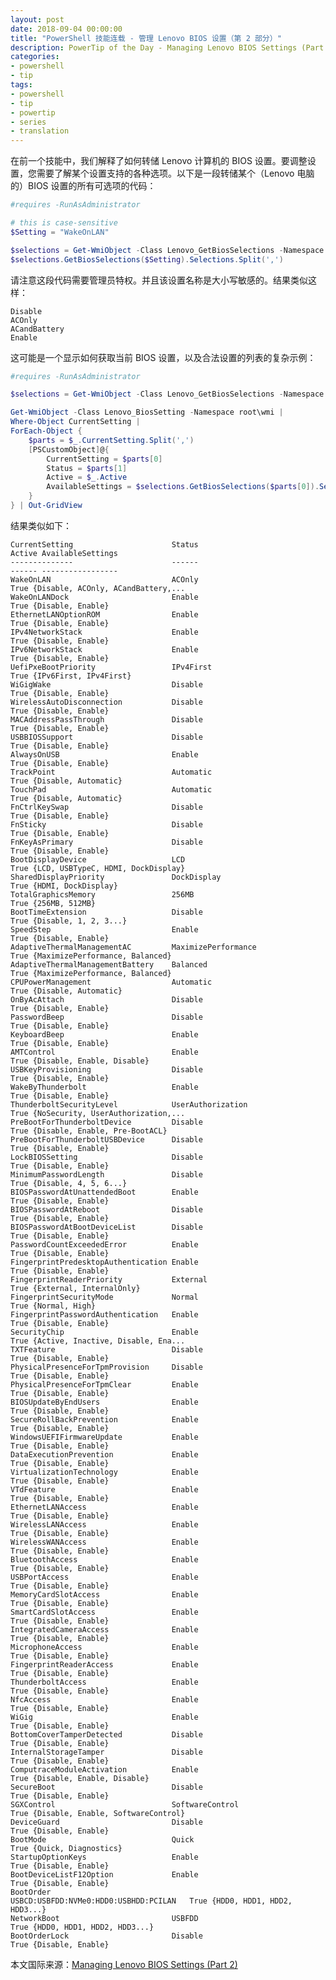 ```yaml
---
layout: post
date: 2018-09-04 00:00:00
title: "PowerShell 技能连载 - 管理 Lenovo BIOS 设置（第 2 部分）"
description: PowerTip of the Day - Managing Lenovo BIOS Settings (Part 2)
categories:
- powershell
- tip
tags:
- powershell
- tip
- powertip
- series
- translation
---
```

在前一个技能中，我们解释了如何转储 Lenovo 计算机的 BIOS 设置。要调整设置，您需要了解某个设置支持的各种选项。以下是一段转储某个（Lenovo 电脑的）BIOS 设置的所有可选项的代码：

```powershell
#requires -RunAsAdministrator

# this is case-sensitive
$Setting = "WakeOnLAN"

$selections = Get-WmiObject -Class Lenovo_GetBiosSelections -Namespace root\wmi
$selections.GetBiosSelections($Setting).Selections.Split(',')
```

请注意这段代码需要管理员特权。并且该设置名称是大小写敏感的。结果类似这样：

    Disable
    ACOnly
    ACandBattery
    Enable

这可能是一个显示如何获取当前 BIOS 设置，以及合法设置的列表的复杂示例：

```powershell
#requires -RunAsAdministrator

$selections = Get-WmiObject -Class Lenovo_GetBiosSelections -Namespace root\wmi

Get-WmiObject -Class Lenovo_BiosSetting -Namespace root\wmi |
Where-Object CurrentSetting |
ForEach-Object {
    $parts = $_.CurrentSetting.Split(',')
    [PSCustomObject]@{
        CurrentSetting = $parts[0]
        Status = $parts[1]
        Active = $_.Active
        AvailableSettings = $selections.GetBiosSelections($parts[0]).Selections.Split(',')
    }
} | Out-GridView
```

结果类似如下：

    CurrentSetting                      Status                                Active AvailableSettings
    --------------                      ------                                ------ -----------------
    WakeOnLAN                           ACOnly                                  True {Disable, ACOnly, ACandBattery,...
    WakeOnLANDock                       Enable                                  True {Disable, Enable}
    EthernetLANOptionROM                Enable                                  True {Disable, Enable}
    IPv4NetworkStack                    Enable                                  True {Disable, Enable}
    IPv6NetworkStack                    Enable                                  True {Disable, Enable}
    UefiPxeBootPriority                 IPv4First                               True {IPv6First, IPv4First}
    WiGigWake                           Disable                                 True {Disable, Enable}
    WirelessAutoDisconnection           Disable                                 True {Disable, Enable}
    MACAddressPassThrough               Disable                                 True {Disable, Enable}
    USBBIOSSupport                      Disable                                 True {Disable, Enable}
    AlwaysOnUSB                         Enable                                  True {Disable, Enable}
    TrackPoint                          Automatic                               True {Disable, Automatic}
    TouchPad                            Automatic                               True {Disable, Automatic}
    FnCtrlKeySwap                       Disable                                 True {Disable, Enable}
    FnSticky                            Disable                                 True {Disable, Enable}
    FnKeyAsPrimary                      Disable                                 True {Disable, Enable}
    BootDisplayDevice                   LCD                                     True {LCD, USBTypeC, HDMI, DockDisplay}
    SharedDisplayPriority               DockDisplay                             True {HDMI, DockDisplay}
    TotalGraphicsMemory                 256MB                                   True {256MB, 512MB}
    BootTimeExtension                   Disable                                 True {Disable, 1, 2, 3...}
    SpeedStep                           Enable                                  True {Disable, Enable}
    AdaptiveThermalManagementAC         MaximizePerformance                     True {MaximizePerformance, Balanced}
    AdaptiveThermalManagementBattery    Balanced                                True {MaximizePerformance, Balanced}
    CPUPowerManagement                  Automatic                               True {Disable, Automatic}
    OnByAcAttach                        Disable                                 True {Disable, Enable}
    PasswordBeep                        Disable                                 True {Disable, Enable}
    KeyboardBeep                        Enable                                  True {Disable, Enable}
    AMTControl                          Enable                                  True {Disable, Enable, Disable}
    USBKeyProvisioning                  Disable                                 True {Disable, Enable}
    WakeByThunderbolt                   Enable                                  True {Disable, Enable}
    ThunderboltSecurityLevel            UserAuthorization                       True {NoSecurity, UserAuthorization,...
    PreBootForThunderboltDevice         Disable                                 True {Disable, Enable, Pre-BootACL}
    PreBootForThunderboltUSBDevice      Disable                                 True {Disable, Enable}
    LockBIOSSetting                     Disable                                 True {Disable, Enable}
    MinimumPasswordLength               Disable                                 True {Disable, 4, 5, 6...}
    BIOSPasswordAtUnattendedBoot        Enable                                  True {Disable, Enable}
    BIOSPasswordAtReboot                Disable                                 True {Disable, Enable}
    BIOSPasswordAtBootDeviceList        Disable                                 True {Disable, Enable}
    PasswordCountExceededError          Enable                                  True {Disable, Enable}
    FingerprintPredesktopAuthentication Enable                                  True {Disable, Enable}
    FingerprintReaderPriority           External                                True {External, InternalOnly}
    FingerprintSecurityMode             Normal                                  True {Normal, High}
    FingerprintPasswordAuthentication   Enable                                  True {Disable, Enable}
    SecurityChip                        Enable                                  True {Active, Inactive, Disable, Ena...
    TXTFeature                          Disable                                 True {Disable, Enable}
    PhysicalPresenceForTpmProvision     Disable                                 True {Disable, Enable}
    PhysicalPresenceForTpmClear         Enable                                  True {Disable, Enable}
    BIOSUpdateByEndUsers                Enable                                  True {Disable, Enable}
    SecureRollBackPrevention            Enable                                  True {Disable, Enable}
    WindowsUEFIFirmwareUpdate           Enable                                  True {Disable, Enable}
    DataExecutionPrevention             Enable                                  True {Disable, Enable}
    VirtualizationTechnology            Enable                                  True {Disable, Enable}
    VTdFeature                          Enable                                  True {Disable, Enable}
    EthernetLANAccess                   Enable                                  True {Disable, Enable}
    WirelessLANAccess                   Enable                                  True {Disable, Enable}
    WirelessWANAccess                   Enable                                  True {Disable, Enable}
    BluetoothAccess                     Enable                                  True {Disable, Enable}
    USBPortAccess                       Enable                                  True {Disable, Enable}
    MemoryCardSlotAccess                Enable                                  True {Disable, Enable}
    SmartCardSlotAccess                 Enable                                  True {Disable, Enable}
    IntegratedCameraAccess              Enable                                  True {Disable, Enable}
    MicrophoneAccess                    Enable                                  True {Disable, Enable}
    FingerprintReaderAccess             Enable                                  True {Disable, Enable}
    ThunderboltAccess                   Enable                                  True {Disable, Enable}
    NfcAccess                           Enable                                  True {Disable, Enable}
    WiGig                               Enable                                  True {Disable, Enable}
    BottomCoverTamperDetected           Disable                                 True {Disable, Enable}
    InternalStorageTamper               Disable                                 True {Disable, Enable}
    ComputraceModuleActivation          Enable                                  True {Disable, Enable, Disable}
    SecureBoot                          Disable                                 True {Disable, Enable}
    SGXControl                          SoftwareControl                         True {Disable, Enable, SoftwareControl}
    DeviceGuard                         Disable                                 True {Disable, Enable}
    BootMode                            Quick                                   True {Quick, Diagnostics}
    StartupOptionKeys                   Enable                                  True {Disable, Enable}
    BootDeviceListF12Option             Enable                                  True {Disable, Enable}
    BootOrder                           USBCD:USBFDD:NVMe0:HDD0:USBHDD:PCILAN   True {HDD0, HDD1, HDD2, HDD3...}
    NetworkBoot                         USBFDD                                  True {HDD0, HDD1, HDD2, HDD3...}
    BootOrderLock                       Disable                                 True {Disable, Enable}

<!--more-->
本文国际来源：[Managing Lenovo BIOS Settings (Part 2)](http://community.idera.com/powershell/powertips/b/tips/posts/managing-lenovo-bios-settings-part-2)
